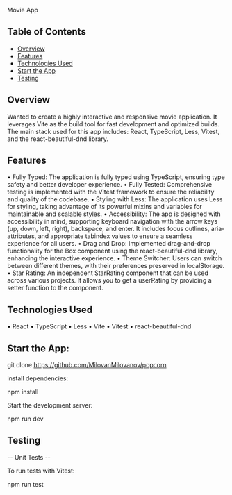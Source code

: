 Movie App

## Table of Contents

- [Overview](#overview)
- [Features](#features)
- [Technologies Used](#technologies-used)
- [Start the App](#start-the-app)
- [Testing](#testing)

## Overview

Wanted to create a highly interactive and responsive movie application.
It leverages Vite as the build tool for fast development and optimized builds.
The main stack used for this app includes:
React, TypeScript, Less, Vitest, and the react-beautiful-dnd library.

## Features

• Fully Typed: The application is fully typed using TypeScript,
ensuring type safety and better developer experience.
• Fully Tested: Comprehensive testing is implemented with the Vitest framework
to ensure the reliability and quality of the codebase.
• Styling with Less: The application uses Less for styling,
taking advantage of its powerful mixins and variables for maintainable and scalable styles.
• Accessibility: The app is designed with accessibility in mind,
supporting keyboard navigation with the arrow keys (up, down, left, right), backspace, and enter.
It includes focus outlines, aria-attributes,
and appropriate tabindex values to ensure a seamless experience for all users.
• Drag and Drop: Implemented drag-and-drop functionality for the Box component
using the react-beautiful-dnd library, enhancing the interactive experience.
• Theme Switcher: Users can switch between different themes,
with their preferences preserved in localStorage.
• Star Rating: An independent StarRating component that can be used across various projects. It allows you to get a userRating by
providing a setter function to the component.

## Technologies Used

• React
• TypeScript
• Less
• Vite
• Vitest
• react-beautiful-dnd

## Start the App:

git clone https://github.com/MilovanMilovanov/popcorn

install dependencies:

npm install

Start the development server:

npm run dev

## Testing

-- Unit Tests --

To run tests with Vitest:

npm run test
